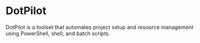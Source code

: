# DotPilot
DotPilot is a toolset that automates project setup and resource management using PowerShell, shell, and batch scripts.
